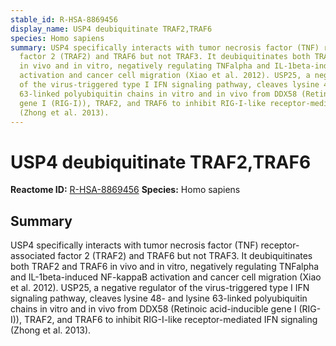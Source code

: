 ```yaml
---
stable_id: R-HSA-8869456
display_name: USP4 deubiquitinate TRAF2,TRAF6
species: Homo sapiens
summary: USP4 specifically interacts with tumor necrosis factor (TNF) receptor-associated
  factor 2 (TRAF2) and TRAF6 but not TRAF3. It deubiquitinates both TRAF2 and TRAF6
  in vivo and in vitro, negatively regulating TNFalpha and IL-1beta-induced NF-kappaB
  activation and cancer cell migration (Xiao et al. 2012). USP25, a negative regulator
  of the virus-triggered type I IFN signaling pathway, cleaves lysine 48- and lysine
  63-linked polyubiquitin chains in vitro and in vivo from DDX58 (Retinoic acid-inducible
  gene I (RIG-I)), TRAF2, and TRAF6 to inhibit RIG-I-like receptor-mediated IFN signaling
  (Zhong et al. 2013).
---
```


# USP4 deubiquitinate TRAF2,TRAF6
**Reactome ID:** [R-HSA-8869456](https://reactome.org/content/detail/R-HSA-8869456)
**Species:** Homo sapiens

## Summary

USP4 specifically interacts with tumor necrosis factor (TNF) receptor-associated factor 2 (TRAF2) and TRAF6 but not TRAF3. It deubiquitinates both TRAF2 and TRAF6 in vivo and in vitro, negatively regulating TNFalpha and IL-1beta-induced NF-kappaB activation and cancer cell migration (Xiao et al. 2012). USP25, a negative regulator of the virus-triggered type I IFN signaling pathway, cleaves lysine 48- and lysine 63-linked polyubiquitin chains in vitro and in vivo from DDX58 (Retinoic acid-inducible gene I (RIG-I)), TRAF2, and TRAF6 to inhibit RIG-I-like receptor-mediated IFN signaling (Zhong et al. 2013).
